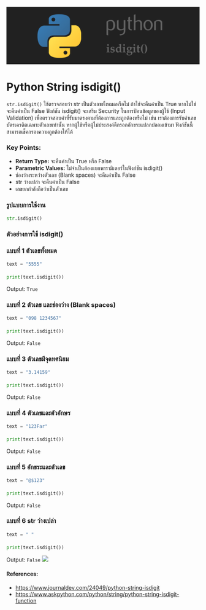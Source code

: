 ![](images/day-2.png)

# Python String isdigit()

`str.isdigit()` ใช้ตรวจสอบว่า str เป็นตัวเลขทั้งหมดหรือไม่ ถ้าใช่จะคืนค่าเป็น True หากไม่ใช่จะคืนค่าเป็น False ฟังก์ชัน isdigit() จะเสริม Security ในการป้อนข้อมูลของผู้ใช้ (Input Validation) เพื่อตรวจสอบค่าที่รับมาตรงตามที่ต้องการและถูกต้องหรือไม่ เช่น เราต้องการรับค่าเลขบัตรเครดิตเฉพาะตัวเลขเท่านั้น หากผู้ใช้หรือผู้ไม่ประสงค์ดีกรอกอักขระแปลกปลอมเข้ามา ฟังก์ชันนี้สามารถเช็คกรองความถูกต้องให้ได้ 

### Key Points:

- **Return Type:** จะคืนค่าเป็น True หรือ False
- **Parametric Values:** ไม่จำเป็นต้องแยกพารามิเตอร์ในฟังก์ชัน isdigit()
- ช่องว่างระหว่างตัวเลข (Blank spaces) จะคืนค่าเป็น False
- str ว่างเปล่า จะคืนค่าเป็น False
- เลขยกกำลังถือว่าเป็นตัวเลข

### รูปแบบการใช้งาน

```python 
str.isdigit()
```

### ตัวอย่างการใช้ isdigit() 

### แบบที่ 1 ตัวเลขทั้งหมด
```python
text = "5555" 

print(text.isdigit())
```
Output: `True`

### แบบที่ 2 ตัวเลข และช่องว่าง (Blank spaces)
```python
text = "098 1234567" 

print(text.isdigit())
```
Output: `False`

### แบบที่ 3 ตัวเลขมีจุดทศนิยม
```python
text = "3.14159" 

print(text.isdigit())
```
Output: `False`

### แบบที่ 4 ตัวเลขและตัวอักษร
```python
text = "123Far" 

print(text.isdigit())
```
Output: `False`

### แบบที่ 5 อักขระและตัวเลข
```python
text = "@$123" 

print(text.isdigit())
```
Output: `False`

### แบบที่ 6 str ว่างเปล่า
```python
text = " " 

print(text.isdigit())
```
Output: `False`
![](images/day-2-2.png)

#### References:

- https://www.journaldev.com/24049/python-string-isdigit
- https://www.askpython.com/python/string/python-string-isdigit-function

